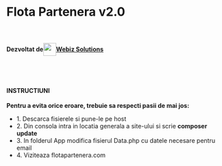 <h1>Flota Partenera v2.0</h2><br>
<h4 style = "display:flex; flex-wrap:no-wrap; align-items:center">Dezvoltat de <img src = "https://webizsolutions.ro/public/theme/images/webiz_solutions_logo.png" style = "width:30px"><a href = "https://webizsolutions.ro">Webiz Solutions</a><h4>
<br><br>
<h4>INSTRUCTIUNI</h4>
<b>Pentru a evita orice eroare, trebuie sa respecti pasii de mai jos:</b><br>
  <ul>
    <li>1. Descarca fisierele si pune-le pe host</li>
    <li>2. Din consola intra in locatia generala a site-ului si scrie <b>composer update</b></li>
    <li>3. In folderul App modifica fisierul Data.php cu datele necesare pentru email</li>
    <li>4. Viziteaza flotapartenera.com</li>
</ul>
